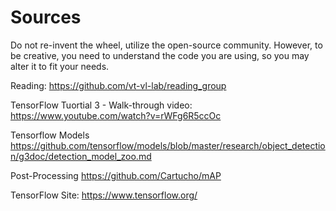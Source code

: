 # Sources

Do not re-invent the wheel, utilize the open-source community. However, to be creative, you need to understand the code you are using, so you may alter it to fit your needs. 

Reading:
https://github.com/vt-vl-lab/reading_group

TensorFlow Tuortial 3 - Walk-through video:
https://www.youtube.com/watch?v=rWFg6R5ccOc

Tensorflow Models
https://github.com/tensorflow/models/blob/master/research/object_detection/g3doc/detection_model_zoo.md

Post-Processing 
https://github.com/Cartucho/mAP

TensorFlow Site:
https://www.tensorflow.org/
